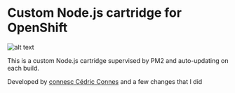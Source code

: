 Custom Node.js cartridge for OpenShift
==

![alt text](https://gitlab.com/jlovera/openshift-cartridge-nodejs-pm2/badges/master/build.svg)

This is a custom Node.js cartridge supervised by PM2 and auto-updating on each build.

Developed by [connesc Cédric Connes][] and a few changes that I did
<!-- ## Installation

To run this project local, clone the git and then inside the folder with the terminal run **(If you dont have nodejs installed, install it first)**

```
npm install
```

and then **(If you dont have bower installed, install it first)**

```
bower install
```

that's it! Now you can run the "Start Server" bash file if you are on a mac or just run in the terminal (In the git clone folder)

```
node_modules/grunt-cli/bin/grunt
```

the server will start at [localhost:8080][] and it will watch for code changes and reload automatically, **you don't need to restart the server everytime you change something**.

## NOTES
* If you install a new bower dependency and you want to load it in the "index.html" file, just open the "pipeline.js" file inside the "tasks" folder and add the bower css and js files there.

	**PLEASE DON'T ADD THE JAVASCRIPT SCRIPTS AND CSS LINKS DIRECTLY TO THE "INDEX.HTML" FILE.**


* The "assets" folder is where all the public files go, do not try to put new files outside the "assets" folder.

## TO-DO

- [x] Added sections
- [ ] Add angular app
- [ ] Effects -->

[connesc Cédric Connes]: https://github.com/connesc/openshift-cartridge-nodejs-pm2